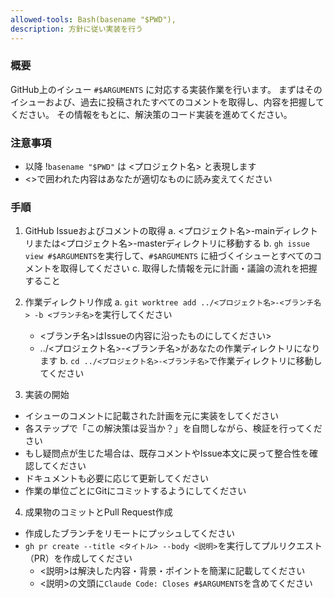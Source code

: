 ```yaml
---
allowed-tools: Bash(basename "$PWD"),
description: 方針に従い実装を行う
---
```


### 概要

GitHub上のイシュー `#$ARGUMENTS` に対応する実装作業を行います。
まずはそのイシューおよび、過去に投稿されたすべてのコメントを取得し、内容を把握してください。
その情報をもとに、解決策のコード実装を進めてください。


### 注意事項

- 以降 !`basename "$PWD"` は <プロジェクト名> と表現します
- <>で囲われた内容はあなたが適切なものに読み変えてください


### 手順

1. GitHub Issueおよびコメントの取得
  a. <プロジェクト名>-mainディレクトリまたは<プロジェクト名>-masterディレクトリに移動する
  b. `gh issue view #$ARGUMENTS`を実行して、`#$ARGUMENTS` に紐づくイシューとすべてのコメントを取得してください
  c. 取得した情報を元に計画・議論の流れを把握すること

2. 作業ディレクトリ作成
  a. `git worktree add ../<プロジェクト名>-<ブランチ名> -b <ブランチ名>`を実行してください
    - <ブランチ名>はIssueの内容に沿ったものにしてください>
    - ../<プロジェクト名>-<ブランチ名>があなたの作業ディレクトリになります
  b. `cd ../<プロジェクト名>-<ブランチ名>`で作業ディレクトリに移動してください

3. 実装の開始
  - イシューのコメントに記載された計画を元に実装をしてください
  - 各ステップで「この解決策は妥当か？」を自問しながら、検証を行ってください
  - もし疑問点が生じた場合は、既存コメントやIssue本文に戻って整合性を確認してください
  - ドキュメントも必要に応じて更新してください
  - 作業の単位ごとにGitにコミットするようにしてください

4. 成果物のコミットとPull Request作成
  - 作成したブランチをリモートにプッシュしてください
  - `gh pr create --title <タイトル> --body <説明>`を実行してプルリクエスト（PR）を作成してください
    - <説明>は解決した内容・背景・ポイントを簡潔に記載してください
    - <説明>の文頭に`Claude Code: Closes #$ARGUMENTS`を含めてください
